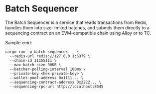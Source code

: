 # Batch Sequencer

The Batch Sequencer is a service that reads transactions from Redis, bundles them into size-limited batches, and submits them directly to a sequencing contract on an EVM-compatible chain using Alloy or to TC.

Sample cmd:

```
cargo run -p batch-sequencer -- \
  --redis-url redis://127.0.0.1:6379 \
  --chain-id 11155111 \
  --max-batch-size 90KB \
  --batcher-polling-interval 100ms \
  --private-key <hex-private-key> \
  --wallet-pool-address 0x1111... \
  --sequencing-contract-address 0x2222... \
  --sequencing-rpc-url http://localhost:8545
```
